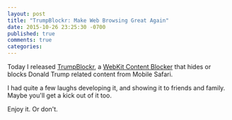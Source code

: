 ```yaml
---
layout: post
title: "TrumpBlockr: Make Web Browsing Great Again"
date: 2015-10-26 23:25:30 -0700
published: true
comments: true
categories: 
---
```


Today I released [TrumpBlockr][1], a [WebKit Content Blocker][2] that hides or blocks Donald Trump related content from Mobile Safari.

I had quite a few laughs developing it, and showing it to friends and family. Maybe you'll get a kick out of it too.

Enjoy it. Or don't.

[1]: https://appsto.re/us/bpqB-.i
[2]: https://www.webkit.org/blog/3476/content-blockers-first-look/
